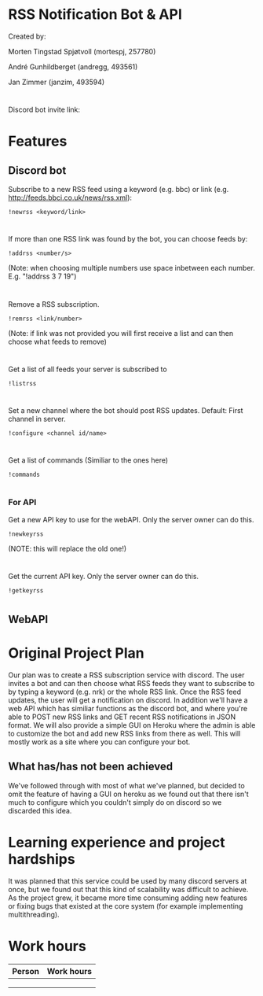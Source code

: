 # RSS Notification Bot & API

Created by: 

Morten Tingstad Spjøtvoll	(mortespj, 257780)

André Gunhildberget (andregg, 493561)

Jan Zimmer (janzim, 493594)

#
Discord bot invite link:

# Features 
## Discord bot

Subscribe to a new RSS feed using a keyword (e.g. bbc) or link (e.g. http://feeds.bbci.co.uk/news/rss.xml):
```
!newrss <keyword/link>
```
#

If more than one RSS link was found by the bot, you can choose feeds by:
```
!addrss <number/s>
```
(Note: when choosing multiple numbers use space inbetween each number. E.g. "!addrss 3 7 19")
#

Remove a RSS subscription.
```
!remrss <link/number>
```
(Note: if link was not provided you will first receive a list and can then choose what feeds to remove)
#

Get a list of all feeds your server is subscribed to
```
!listrss
```
#

Set a new channel where the bot should post RSS updates. Default: First channel in server.
```
!configure <channel id/name>
```
#

Get a list of commands (Similiar to the ones here)
```
!commands
```
#

### For API

Get a new API key to use for the webAPI. Only the server owner can do this.
```
!newkeyrss
```
(NOTE: this will replace the old one!)
#

Get the current API key. Only the server owner can do this.
```
!getkeyrss
```
#

## WebAPI

# Original Project Plan

Our plan was to create a RSS subscription service with discord. The user invites a bot and can then choose what RSS feeds they want to subscribe to by typing a keyword (e.g. nrk) or the whole RSS link. Once the RSS feed updates, the user will get a notification on discord. In addition we'll have a web API which has similiar functions as the discord bot, and where you're able to POST new RSS links and GET recent RSS notifications in JSON format. We will also provide a simple GUI on Heroku where the admin is able to customize the bot and add new RSS links from there as well. This will mostly work as a site where you can configure your bot.

## What has/has not been achieved

We've followed through with most of what we've planned, but decided to omit the feature of having a GUI on heroku as we found out that there isn't much to configure which you couldn't simply do on discord so we discarded this idea.

# Learning experience and project hardships 

It was planned that this service could be used by many discord servers at once, but we found out that this kind of scalability was difficult to achieve. As the project grew, it became more time consuming adding new features or fixing bugs that existed at the core system (for example implementing multithreading). 

# Work hours


| Person        | Work hours    |
| ------------- |:-------------:|
|               |               |
|               |               |
|               |               |


